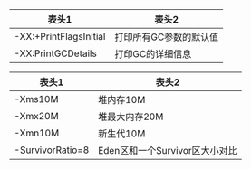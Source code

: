| 表头1                 | 表头2                  |
| ----------------------- | ------------------------ |
| -XX:+PrintFlagsInitial | 打印所有GC参数的默认值 |
| -XX:PrintGCDetails    | 打印GC的详细信息       |


| 表头1            | 表头2                          |
| ------------------ | -------------------------------- |
| -Xms10M          | 堆内存10M                      |
| -Xmx20M          | 堆最大内存20M                  |
| -Xmn10M          | 新生代10M                      |
| -SurvivorRatio=8 | Eden区和一个Survivor区大小对比 |
